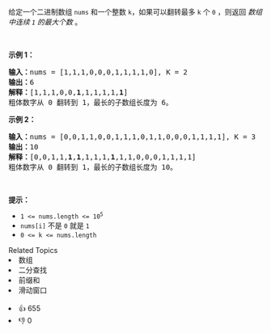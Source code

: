 <p>给定一个二进制数组&nbsp;<code>nums</code>&nbsp;和一个整数 <code>k</code>，如果可以翻转最多 <code>k</code> 个 <code>0</code> ，则返回 <em>数组中连续 <code>1</code> 的最大个数</em> 。</p>

<p>&nbsp;</p>

<p><strong>示例 1：</strong></p>

<pre>
<strong>输入：</strong>nums = [1,1,1,0,0,0,1,1,1,1,0], K = 2
<strong>输出：</strong>6
<strong>解释：</strong>[1,1,1,0,0,<strong>1</strong>,1,1,1,1,<strong>1</strong>]
粗体数字从 0 翻转到 1，最长的子数组长度为 6。</pre>

<p><strong>示例 2：</strong></p>

<pre>
<strong>输入：</strong>nums = [0,0,1,1,0,0,1,1,1,0,1,1,0,0,0,1,1,1,1], K = 3
<strong>输出：</strong>10
<strong>解释：</strong>[0,0,1,1,<strong>1</strong>,<strong>1</strong>,1,1,1,<strong>1</strong>,1,1,0,0,0,1,1,1,1]
粗体数字从 0 翻转到 1，最长的子数组长度为 10。</pre>

<p>&nbsp;</p>

<p><strong>提示：</strong></p>

<ul> 
 <li><code>1 &lt;= nums.length &lt;= 10<sup>5</sup></code></li> 
 <li><code>nums[i]</code>&nbsp;不是&nbsp;<code>0</code>&nbsp;就是&nbsp;<code>1</code></li> 
 <li><code>0 &lt;= k &lt;= nums.length</code></li> 
</ul>

<div><div>Related Topics</div><div><li>数组</li><li>二分查找</li><li>前缀和</li><li>滑动窗口</li></div></div><br><div><li>👍 655</li><li>👎 0</li></div>